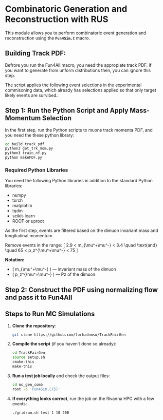 # Combinatoric Generation and Reconstruction with RUS
This module allows you to perform combinatoric event generation and reconstruction using the **`Fun4Sim.C`** macro.

## Building Track PDF:
Befrore you run the Fun4All macro, you need the appropiate track PDF. If you want to generate from unform distributions then, you can ignore this step.

The script applies the following event selections in the experimental commisoning data, which already has selections applied so that only target likely events are survibed.:
## Step 1: Run the Python Script and Apply Mass-Momentum Selection

In the first step, run the Python scripts to muons track momenta PDF, and you need the these python library: 

```bash
cd build_track_pdf
python3 get_trk_mom.py
python3 train_nf.py
python makePDF.py 
```
### Required Python Libraries

You need the following Python libraries in addition to the standard Python libraries:

- numpy
- torch
- matplotlib
- tqdm
- scikit-learn
- ROOT or uproot

As the first step, events are filtered based on the dimuon invariant mass and longitudinal momentum.

Remove events in the range:
\[
2.9 < m_{\mu^+\mu^-} < 3.4
\quad \text{and} \quad
65 < p_z^{\mu^+\mu^-} < 75
\]

**Notation:**
- \( m_{\mu^+\mu^-} \) — invariant mass of the dimuon 
- \( p_z^{\mu^+\mu^-} \) — Pz of the dimuon

## Step 2: Construct the PDF using normalizing flow and pass it to Fun4All

## Steps to Run MC Simulations

1. **Clone the repository**:
    ```bash
    git clone https://github.com/forhadnmsu/TrackPairGen
    ```

2. **Compile the script** (if you haven’t done so already):
    ```bash
    cd TrackPairGen
    source setup.sh      
    cmake-this
    make-this
    ```

3. **Run a test job locally** and check the output files:
    ```bash
    cd mc_gen_comb 
    root -b 'Fun4Sim.C(5)'
    ```

4. **If everything looks correct**, run the job on the Rivanna HPC with a few events:
    ```bash
    ./gridrun.sh test 1 10 200
    ```

